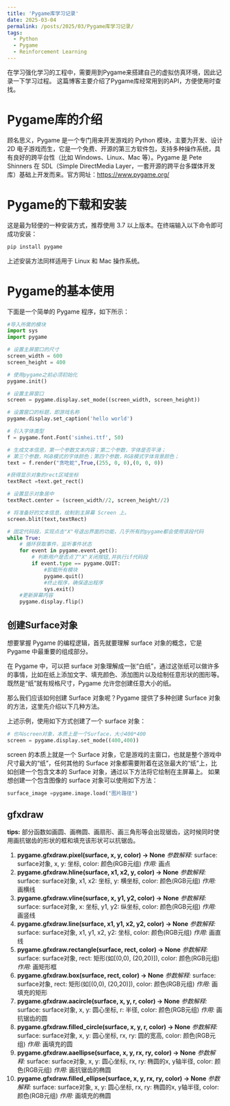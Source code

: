 ```yaml
---
title: 'Pygame库学习记录'
date: 2025-03-04
permalink: /posts/2025/03/Pygame库学习记录/
tags:
  - Python
  - Pygame
  - Reinforcement Learning
---
```


在学习强化学习的工程中，需要用到Pygame来搭建自己的虚拟仿真环境，因此记录一下学习过程。
这篇博客主要介绍了Pygame库经常用到的API，方便使用时查找。

# Pygame库的介绍
顾名思义，Pygame 是一个专门用来开发游戏的 Python 模块，主要为开发、设计 2D 电子游戏而生，它是一个免费、开源的第三方软件包，支持多种操作系统，具有良好的跨平台性（比如 Windows、Linux、Mac 等）。Pygame 是 Pete Shinners 在 SDL（Simple DirectMedia Layer，一套开源的跨平台多媒体开发库）基础上开发而来。官方网址：https://www.pygame.org/

# Pygame的下载和安装
这是最为轻便的一种安装方式，推荐使用 3.7 以上版本。在终端输入以下命令即可成功安装：
```bash
pip install pygame
```
上述安装方法同样适用于 Linux 和 Mac 操作系统。

# Pygame的基本使用
下面是一个简单的 Pygame 程序，如下所示：
```python
#导入所需的模块
import sys
import pygame

# 设置主屏窗口的尺寸
screen_width = 600
screen_height = 400

# 使用pygame之前必须初始化
pygame.init()

# 设置主屏窗口
screen = pygame.display.set_mode((screen_width, screen_height))

# 设置窗口的标题，即游戏名称
pygame.display.set_caption('hello world')

# 引入字体类型
f = pygame.font.Font('simhei.ttf', 50)

# 生成文本信息，第一个参数文本内容；第二个参数，字体是否平滑；
# 第三个参数，RGB模式的字体颜色；第四个参数，RGB模式字体背景颜色；
text = f.render("贪吃蛇",True,(255, 0, 0),(0, 0, 0))

#获得显示对象的rect区域坐标
textRect =text.get_rect()

# 设置显示对象居中
textRect.center = (screen_width//2, screen_height//2)

# 将准备好的文本信息，绘制到主屏幕 Screen 上。
screen.blit(text,textRect)

# 固定代码段，实现点击"X"号退出界面的功能，几乎所有的pygame都会使用该段代码
while True:
    # 循环获取事件，监听事件状态
    for event in pygame.event.get():
        # 判断用户是否点了"X"关闭按钮,并执行if代码段
        if event.type == pygame.QUIT:
            #卸载所有模块
            pygame.quit()
            #终止程序，确保退出程序
            sys.exit()
    #更新屏幕内容
    pygame.display.flip() 
```

## 创建Surface对象
想要掌握 Pygame 的编程逻辑，首先就要理解 surface 对象的概念，它是 Pygame 中最重要的组成部分。

在 Pygame 中，可以把 surface 对象理解成一张“白纸”，通过这张纸可以做许多的事情，比如在纸上添加文字、填充颜色、添加图片以及绘制任意形状的图形等。既然是“纸”就有规格尺寸，Pygame 允许您创建任意大小的纸。

那么我们应该如何创建 Surface 对象呢？Pygame 提供了多种创建 Surface 对象的方法，这里先介绍以下几种方法。

上述示例，使用如下方式创建了一个 surface 对象：
```python
# 也叫screen对象，本质上是一个Surface，大小400*400
screen = pygame.display.set_mode((400,400))
```
screen 的本质上就是一个 Surface 对象，它是游戏的主窗口，也就是整个游戏中尺寸最大的“纸”，任何其他的 Surface 对象都需要附着在这张最大的“纸”上，比如创建一个包含文本的 Surface 对象，通过以下方法将它绘制在主屏幕上。
如果想创建一个包含图像的 surface 对象可以使用如下方法：
```python
surface_image =pygame.image.load("图片路径") 
```

## gfxdraw
**tips:** 部分函数如画圆、画椭圆、画扇形、画三角形等会出现锯齿，这时候同时使用画抗锯齿的形状的框和填充该形状可以抗锯齿。
1. **pygame.gfxdraw.pixel(surface, x, y, color) -> None**
*参数解释:*   surface: surface对象, x, y: 坐标, color: 颜色(RGB元组)
*作用:* 画点
2. **pygame.gfxdraw.hline(surface, x1, x2, y, color) -> None**
*参数解释:*   surface: surface对象, x1, x2: 坐标, y: 横坐标, color: 颜色(RGB元组)
*作用:* 画横线
3. **pygame.gfxdraw.vline(surface, x, y1, y2, color) -> None**
*参数解释:*   surface: surface对象, x: 坐标, y1, y2: 纵坐标, color: 颜色(RGB元组)
*作用:* 画竖线
4. **pygame.gfxdraw.line(surface, x1, y1, x2, y2, color) -> None**
*参数解释:*   surface: surface对象, x1, y1, x2, y2: 坐标, color: 颜色(RGB元组)
*作用:* 画直线
5. **pygame.gfxdraw.rectangle(surface, rect, color) -> None**
*参数解释:*   surface: surface对象, rect: 矩形(如[(0,0), (20,20)]), color: 颜色(RGB元组)
*作用:* 画矩形框
6. **pygame.gfxdraw.box(surface, rect, color) -> None**
*参数解释:*   surface: surface对象, rect: 矩形(如[(0,0), (20,20)]), color: 颜色(RGB元组)
*作用:* 画填充的矩形
7. **pygame.gfxdraw.aacircle(surface, x, y, r, color) -> None**
*参数解释:*   surface: surface对象, x, y: 圆心坐标, r: 半径, color: 颜色(RGB元组)
*作用:* 画抗锯齿的圆
8. **pygame.gfxdraw.filled_circle(surface, x, y, r, color) -> None**
*参数解释:*   surface: surface对象, x, y: 圆心坐标, rx, ry: 圆的宽高, color: 颜色(RGB元组)
*作用:* 画填充的圆
9. **pygame.gfxdraw.aaellipse(surface, x, y, rx, ry, color) -> None**
*参数解释:*   surface: surface对象, x, y: 圆心坐标, rx, ry: 椭圆的x, y轴半径, color: 颜色(RGB元组)
*作用:* 画抗锯齿的椭圆
10. **pygame.gfxdraw.filled_ellipse(surface, x, y, rx, ry, color) -> None**
*参数解释:*   surface: surface对象, x, y: 圆心坐标, rx, ry: 椭圆的x, y轴半径, color: 颜色(RGB元组)
*作用:* 画填充的椭圆


